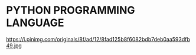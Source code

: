 # PYTHON PROGRAMMING LANGUAGE

https://i.pinimg.com/originals/8f/ad/12/8fad125b8f6082bdb7deb0aa593dfb49.jpg